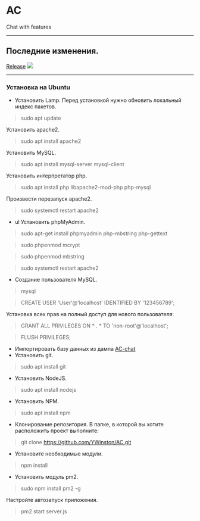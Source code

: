# AC
Chat with features
____
## Последние изменения.
[Release](https://github.com/YWinston/AC)
![ ](https://app.buddy.works/efim999/ac/pipelines/pipeline/263411/badge.svg?token=59190e75c1cae0ef8c4f647f1bdd6f66d29a3f7c1f77a3bf073399db9da0e1fd)
____
### Установка на Ubuntu
* Установить Lamp.
Перед установкой нужно обновить локальный индекс пакетов.
> sudo apt update

Установить apache2.
>sudo apt install apache2

Установить MySQL.
>sudo apt install mysql-server mysql-client

Установить интерпретатор php.
>sudo apt install php libapache2-mod-php php-mysql

Произвести перезапуск apache2.
>sudo systemctl restart apache2

* ul Установить phpMyAdmin.
>sudo apt-get install phpmyadmin php-mbstring php-gettext

>sudo phpenmod mcrypt

>sudo phpenmod mbstring

>sudo systemctl restart apache2
* Создание пользователя MySQL.
>mysql

>CREATE USER 'User'@'localhost' IDENTIFIED BY '123456789';

Установка всех прав на полный доступ для нового пользователя:
>GRANT ALL PRIVILEGES ON * . * TO 'non-root'@'localhost';

>FLUSH PRIVILEGES;

* Импортировать базу данных из дампа [AC-chat](https://github.com/YWinston/AC)
* Установить git.
>sudo apt install git

* Установить NodeJS.
>sudo apt install nodejs

* Установить NPM.
>sudo apt install npm

* Клонирование репозитория.
В папке, в которой вы хотите расположить проект выполните:
> git clone https://github.com/YWinston/AC.git

* Установите необходимые модули.
>npm install

* Установить модуль pm2.
> sudo npm install pm2 -g

Настройте автозапуск приложения.
>pm2 start server.js
